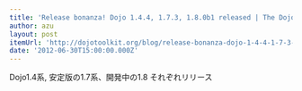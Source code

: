 ```yaml
---
title: 'Release bonanza! Dojo 1.4.4, 1.7.3, 1.8.0b1 released | The Dojo Toolkit Blog'
author: azu
layout: post
itemUrl: 'http://dojotoolkit.org/blog/release-bonanza-dojo-1-4-4-1-7-3-1-8-0b1-released'
date: '2012-06-30T15:00:00.000Z'
---
```

Dojo1.4系, 安定版の1.7系、開発中の1.8 それぞれリリース
